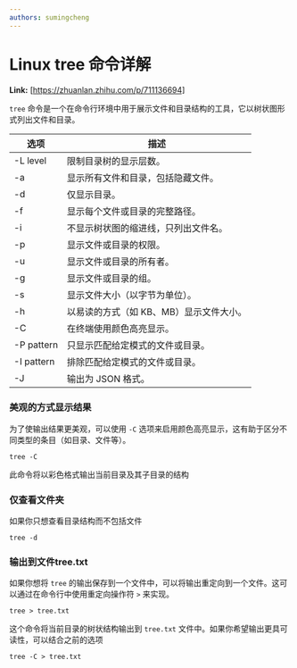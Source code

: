 ```yaml
---
authors: sumingcheng
---
```

# Linux tree 命令详解



 **Link:** [https://zhuanlan.zhihu.com/p/711136694]



`tree` 命令是一个在命令行环境中用于展示文件和目录结构的工具，它以树状图形式列出文件和目录。

| 选项 | 描述 |
| --- | --- |
| -L level | 限制目录树的显示层数。 |
| -a | 显示所有文件和目录，包括隐藏文件。 |
| -d | 仅显示目录。 |
| -f | 显示每个文件或目录的完整路径。 |
| -i | 不显示树状图的缩进线，只列出文件名。 |
| -p | 显示文件或目录的权限。 |
| -u | 显示文件或目录的所有者。 |
| -g | 显示文件或目录的组。 |
| -s | 显示文件大小（以字节为单位）。 |
| -h | 以易读的方式（如 KB、MB）显示文件大小。 |
| -C | 在终端使用颜色高亮显示。 |
| -P pattern | 只显示匹配给定模式的文件或目录。 |
| -I pattern | 排除匹配给定模式的文件或目录。 |
| -J | 输出为 JSON 格式。 |

### 美观的方式显示结果  

为了使输出结果更美观，可以使用 `-C` 选项来启用颜色高亮显示，这有助于区分不同类型的条目（如目录、文件等）。

```
tree -C
```

此命令将以彩色格式输出当前目录及其子目录的结构

### 仅查看文件夹  

如果你只想查看目录结构而不包括文件

```
tree -d
```
### 输出到文件tree.txt  

如果你想将 `tree` 的输出保存到一个文件中，可以将输出重定向到一个文件。这可以通过在命令行中使用重定向操作符 `>` 来实现。

```
tree > tree.txt
```

这个命令将当前目录的树状结构输出到 `tree.txt` 文件中。如果你希望输出更具可读性，可以结合之前的选项

```
tree -C > tree.txt
```

